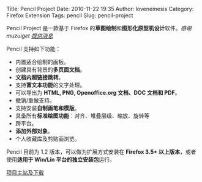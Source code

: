 Title: Pencil Project
Date: 2010-11-22 19:35
Author: lovenemesis
Category: Firefox Extension
Tags: pencil
Slug: pencil-project

Pencil Project 是一款基于 Firefox
的**草图绘制**和**图形化原型机设计**软件。*感谢 muzuiget
[提供消息](http://twitter.com/#!/muzuiget/status/6602986813915136)*

Pencil 支持如下功能：

-   内置适合绘制的画板。
-   创建具有背景的**多页面文档**。
-   **文档内超链接跳转**。
-   支持**富文本功能**的文字处理。
-   可以导出为 **HTML, PNG, Openoffice.org 文档、DOC 文档和 PDF**。
-   撤销/重做支持。
-   支持安装**自制画笔和模版**。
-   具备所有**标准绘图功能**：对齐、堆叠层级、缩放、旋转等
-   跨平台。
-   **添加外部对象**。
-   个人收藏库及剪贴画浏览。

Pencil 目前为 1.2 版本，可以做为扩展方式安装在 **Firefox 3.5+
以上版本**，或者使用**适用于 Win/Lin 平台的独立安装包**运行。

[项目主站及下载](http://pencil.evolus.vn/en-US/Home.aspx)
